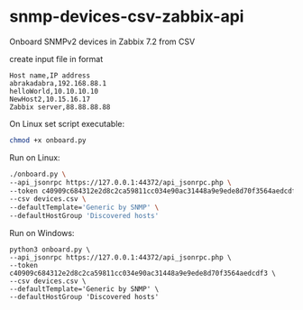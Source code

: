 # snmp-devices-csv-zabbix-api
Onboard SNMPv2 devices in Zabbix 7.2 from CSV


create input file in format
```csv
Host name,IP address
abrakadabra,192.168.88.1
helloWorld,10.10.10.10
NewHost2,10.15.16.17
Zabbix server,88.88.88.88
```

On Linux set script executable:
```bash
chmod +x onboard.py
```

Run on Linux:
```bash
./onboard.py \
--api_jsonrpc https://127.0.0.1:44372/api_jsonrpc.php \
--token c40909c684312e2d8c2ca59811cc034e90ac31448a9e9ede8d70f3564aedcdf3 \
--csv devices.csv \
--defaultTemplate='Generic by SNMP' \
--defaultHostGroup 'Discovered hosts'
```

Run on Windows:
```
python3 onboard.py \
--api_jsonrpc https://127.0.0.1:44372/api_jsonrpc.php \
--token c40909c684312e2d8c2ca59811cc034e90ac31448a9e9ede8d70f3564aedcdf3 \
--csv devices.csv \
--defaultTemplate='Generic by SNMP' \
--defaultHostGroup 'Discovered hosts'
```
